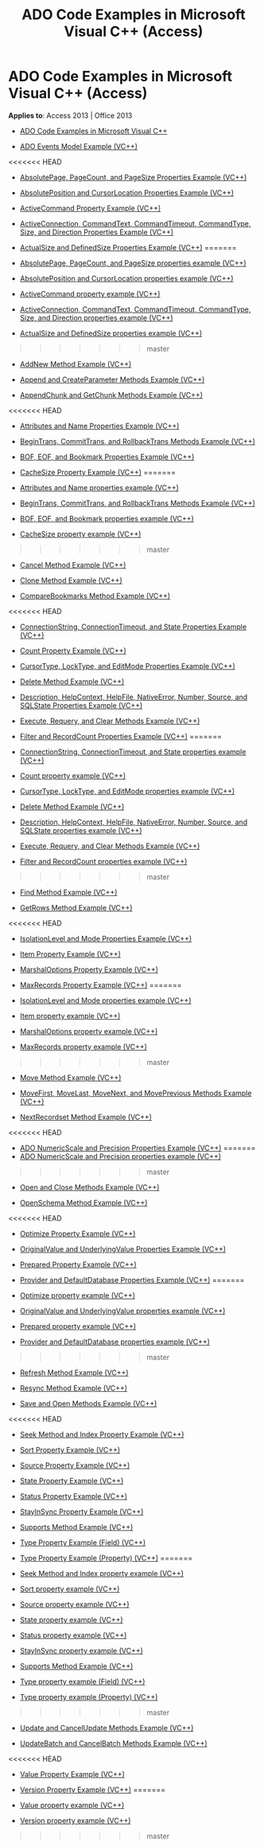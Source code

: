 ﻿---
title: ADO Code Examples in Microsoft Visual C++ (Access)
TOCTitle: ADO Code Examples in Microsoft Visual C++
ms:assetid: 99929dbc-6ab0-4d9a-8a00-59a69a9d1340
ms:mtpsurl: https://msdn.microsoft.com/library/JJ249688(v=office.15)
ms:contentKeyID: 48546517
ms.date: 09/18/2015
mtps_version: v=office.15
---

# ADO Code Examples in Microsoft Visual C++ (Access)


**Applies to**: Access 2013 | Office 2013

  - [ADO Code Examples in Microsoft Visual C++](ado-code-examples-in-microsoft-visual-c.md)

  - [ADO Events Model Example (VC++)](ado-events-model-example-vc.md)

<<<<<<< HEAD
  - [AbsolutePage, PageCount, and PageSize Properties Example (VC++)](absolutepage-pagecount-and-pagesize-properties-example-vc.md)

  - [AbsolutePosition and CursorLocation Properties Example (VC++)](absoluteposition-and-cursorlocation-properties-example-vc.md)

  - [ActiveCommand Property Example (VC++)](activecommand-property-example-vc.md)

  - [ActiveConnection, CommandText, CommandTimeout, CommandType, Size, and Direction Properties Example (VC++)](activeconnection-commandtext-commandtimeout-commandtype-size-and-direction-properties-example-vc.md)

  - [ActualSize and DefinedSize Properties Example (VC++)](actualsize-and-definedsize-properties-example-vc.md)
=======
  - [AbsolutePage, PageCount, and PageSize properties example (VC++)](absolutepage-pagecount-and-pagesize-properties-example-vc.md)

  - [AbsolutePosition and CursorLocation properties example (VC++)](absoluteposition-and-cursorlocation-properties-example-vc.md)

  - [ActiveCommand property example (VC++)](activecommand-property-example-vc.md)

  - [ActiveConnection, CommandText, CommandTimeout, CommandType, Size, and Direction properties example (VC++)](activeconnection-commandtext-commandtimeout-commandtype-size-and-direction-properties-example-vc.md)

  - [ActualSize and DefinedSize properties example (VC++)](actualsize-and-definedsize-properties-example-vc.md)
>>>>>>> master

  - [AddNew Method Example (VC++)](addnew-method-example-vc.md)

  - [Append and CreateParameter Methods Example (VC++)](append-and-createparameter-methods-example-vc.md)

  - [AppendChunk and GetChunk Methods Example (VC++)](appendchunk-and-getchunk-methods-example-vc.md)

<<<<<<< HEAD
  - [Attributes and Name Properties Example (VC++)](attributes-and-name-properties-example-vc.md)

  - [BeginTrans, CommitTrans, and RollbackTrans Methods Example (VC++)](begintrans-committrans-and-rollbacktrans-methods-example-vc.md)

  - [BOF, EOF, and Bookmark Properties Example (VC++)](bof-eof-and-bookmark-properties-example-vc.md)

  - [CacheSize Property Example (VC++)](cachesize-property-example-vc.md)
=======
  - [Attributes and Name properties example (VC++)](attributes-and-name-properties-example-vc.md)

  - [BeginTrans, CommitTrans, and RollbackTrans Methods Example (VC++)](begintrans-committrans-and-rollbacktrans-methods-example-vc.md)

  - [BOF, EOF, and Bookmark properties example (VC++)](bof-eof-and-bookmark-properties-example-vc.md)

  - [CacheSize property example (VC++)](cachesize-property-example-vc.md)
>>>>>>> master

  - [Cancel Method Example (VC++)](cancel-method-example-vc.md)

  - [Clone Method Example (VC++)](clone-method-example-vc.md)

  - [CompareBookmarks Method Example (VC++)](comparebookmarks-method-example-vc.md)

<<<<<<< HEAD
  - [ConnectionString, ConnectionTimeout, and State Properties Example (VC++)](connectionstring-connectiontimeout-and-state-properties-example-vc.md)

  - [Count Property Example (VC++)](count-property-example-vc.md)

  - [CursorType, LockType, and EditMode Properties Example (VC++)](cursortype-locktype-and-editmode-properties-example-vc.md)

  - [Delete Method Example (VC++)](delete-method-example-vc.md)

  - [Description, HelpContext, HelpFile, NativeError, Number, Source, and SQLState Properties Example (VC++)](description-helpcontext-helpfile-nativeerror-number-source-and-sqlstate-properties-example-vc.md)

  - [Execute, Requery, and Clear Methods Example (VC++)](execute-requery-and-clear-methods-example-vc.md)

  - [Filter and RecordCount Properties Example (VC++)](filter-and-recordcount-properties-example-vc.md)
=======
  - [ConnectionString, ConnectionTimeout, and State properties example (VC++)](connectionstring-connectiontimeout-and-state-properties-example-vc.md)

  - [Count property example (VC++)](count-property-example-vc.md)

  - [CursorType, LockType, and EditMode properties example (VC++)](cursortype-locktype-and-editmode-properties-example-vc.md)

  - [Delete Method Example (VC++)](delete-method-example-vc.md)

  - [Description, HelpContext, HelpFile, NativeError, Number, Source, and SQLState properties example (VC++)](description-helpcontext-helpfile-nativeerror-number-source-and-sqlstate-properties-example-vc.md)

  - [Execute, Requery, and Clear Methods Example (VC++)](execute-requery-and-clear-methods-example-vc.md)

  - [Filter and RecordCount properties example (VC++)](filter-and-recordcount-properties-example-vc.md)
>>>>>>> master

  - [Find Method Example (VC++)](find-method-example-vc.md)

  - [GetRows Method Example (VC++)](getrows-method-example-vc.md)

<<<<<<< HEAD
  - [IsolationLevel and Mode Properties Example (VC++)](isolationlevel-and-mode-properties-example-vc.md)

  - [Item Property Example (VC++)](item-property-example-vc.md)

  - [MarshalOptions Property Example (VC++)](marshaloptions-property-example-vc.md)

  - [MaxRecords Property Example (VC++)](maxrecords-property-example-vc.md)
=======
  - [IsolationLevel and Mode properties example (VC++)](isolationlevel-and-mode-properties-example-vc.md)

  - [Item property example (VC++)](item-property-example-vc.md)

  - [MarshalOptions property example (VC++)](marshaloptions-property-example-vc.md)

  - [MaxRecords property example (VC++)](maxrecords-property-example-vc.md)
>>>>>>> master

  - [Move Method Example (VC++)](move-method-example-vc.md)

  - [MoveFirst, MoveLast, MoveNext, and MovePrevious Methods Example (VC++)](movefirst-movelast-movenext-and-moveprevious-methods-example-vc.md)

  - [NextRecordset Method Example (VC++)](nextrecordset-method-example-vc.md)

<<<<<<< HEAD
  - [ADO NumericScale and Precision Properties Example (VC++)](ado-numericscale-and-precision-properties-example-vc.md)
=======
  - [ADO NumericScale and Precision properties example (VC++)](ado-numericscale-and-precision-properties-example-vc.md)
>>>>>>> master

  - [Open and Close Methods Example (VC++)](open-and-close-methods-example-vc.md)

  - [OpenSchema Method Example (VC++)](openschema-method-example-vc.md)

<<<<<<< HEAD
  - [Optimize Property Example (VC++)](optimize-property-example-vc.md)

  - [OriginalValue and UnderlyingValue Properties Example (VC++)](originalvalue-and-underlyingvalue-properties-example-vc.md)

  - [Prepared Property Example (VC++)](prepared-property-example-vc.md)

  - [Provider and DefaultDatabase Properties Example (VC++)](provider-and-defaultdatabase-properties-example-vc.md)
=======
  - [Optimize property example (VC++)](optimize-property-example-vc.md)

  - [OriginalValue and UnderlyingValue properties example (VC++)](originalvalue-and-underlyingvalue-properties-example-vc.md)

  - [Prepared property example (VC++)](prepared-property-example-vc.md)

  - [Provider and DefaultDatabase properties example (VC++)](provider-and-defaultdatabase-properties-example-vc.md)
>>>>>>> master

  - [Refresh Method Example (VC++)](refresh-method-example-vc.md)

  - [Resync Method Example (VC++)](resync-method-example-vc.md)

  - [Save and Open Methods Example (VC++)](save-and-open-methods-example-vc.md)

<<<<<<< HEAD
  - [Seek Method and Index Property Example (VC++)](seek-method-and-index-property-example-vc.md)

  - [Sort Property Example (VC++)](sort-property-example-vc.md)

  - [Source Property Example (VC++)](source-property-example-vc.md)

  - [State Property Example (VC++)](state-property-example-vc.md)

  - [Status Property Example (VC++)](status-property-example-vc.md)

  - [StayInSync Property Example (VC++)](stayinsync-property-example-vc.md)

  - [Supports Method Example (VC++)](supports-method-example-vc.md)

  - [Type Property Example (Field) (VC++)](type-property-example-field-vc.md)

  - [Type Property Example (Property) (VC++)](type-property-example-property-vc.md)
=======
  - [Seek Method and Index property example (VC++)](seek-method-and-index-property-example-vc.md)

  - [Sort property example (VC++)](sort-property-example-vc.md)

  - [Source property example (VC++)](source-property-example-vc.md)

  - [State property example (VC++)](state-property-example-vc.md)

  - [Status property example (VC++)](status-property-example-vc.md)

  - [StayInSync property example (VC++)](stayinsync-property-example-vc.md)

  - [Supports Method Example (VC++)](supports-method-example-vc.md)

  - [Type property example (Field) (VC++)](type-property-example-field-vc.md)

  - [Type property example (Property) (VC++)](type-property-example-property-vc.md)
>>>>>>> master

  - [Update and CancelUpdate Methods Example (VC++)](update-and-cancelupdate-methods-example-vc.md)

  - [UpdateBatch and CancelBatch Methods Example (VC++)](updatebatch-and-cancelbatch-methods-example-vc.md)

<<<<<<< HEAD
  - [Value Property Example (VC++)](value-property-example-vc.md)

  - [Version Property Example (VC++)](version-property-example-vc.md)
=======
  - [Value property example (VC++)](value-property-example-vc.md)

  - [Version property example (VC++)](version-property-example-vc.md)
>>>>>>> master

